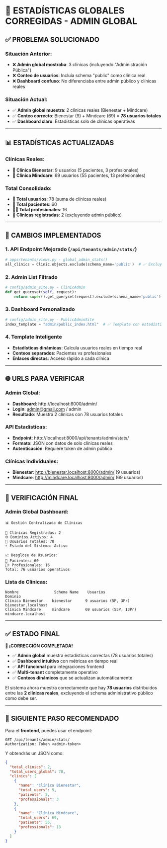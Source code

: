 # 🎯 ESTADÍSTICAS GLOBALES CORREGIDAS - ADMIN GLOBAL

## ✅ PROBLEMA SOLUCIONADO

### Situación Anterior:
- ❌ **Admin global mostraba**: 3 clínicas (incluyendo "Administración Pública")
- ❌ **Conteo de usuarios**: Incluía schema "public" como clínica real
- ❌ **Dashboard confuso**: No diferenciaba entre admin público y clínicas reales

### Situación Actual:
- ✅ **Admin global muestra**: 2 clínicas reales (Bienestar + Mindcare)
- ✅ **Conteo correcto**: Bienestar (9) + Mindcare (69) = **78 usuarios totales**
- ✅ **Dashboard claro**: Estadísticas solo de clínicas operativas

---

## 📊 ESTADÍSTICAS ACTUALIZADAS

### Clínicas Reales:
- **🏥 Clínica Bienestar**: 9 usuarios (5 pacientes, 3 profesionales)
- **🏥 Clínica Mindcare**: 69 usuarios (55 pacientes, 13 profesionales)

### Total Consolidado:
- **👥 Total usuarios**: 78 (suma de clínicas reales)
- **🏥 Total pacientes**: 60 
- **👨‍⚕️ Total profesionales**: 16
- **🏥 Clínicas registradas**: 2 (excluyendo admin público)

---

## 🔧 CAMBIOS IMPLEMENTADOS

### 1. **API Endpoint Mejorado** (`/api/tenants/admin/stats/`)
```python
# apps/tenants/views.py - global_admin_stats()
all_clinics = Clinic.objects.exclude(schema_name='public')  # ✅ Excluye admin público
```

### 2. **Admin List Filtrado**
```python
# config/admin_site.py - ClinicAdmin
def get_queryset(self, request):
    return super().get_queryset(request).exclude(schema_name='public')  # ✅ Solo clínicas reales
```

### 3. **Dashboard Personalizado**
```python
# config/admin_site.py - PublicAdminSite
index_template = "admin/public_index.html"  # ✅ Template con estadísticas correctas
```

### 4. **Template Inteligente**
- **Estadísticas dinámicas**: Calcula usuarios reales en tiempo real
- **Conteos separados**: Pacientes vs profesionales
- **Enlaces directos**: Acceso rápido a cada clínica

---

## 🌐 URLS PARA VERIFICAR

### Admin Global:
- **Dashboard**: http://localhost:8000/admin/
- **Login**: admin@gmail.com / admin
- **Resultado**: Muestra 2 clínicas con 78 usuarios totales

### API Estadísticas:
- **Endpoint**: http://localhost:8000/api/tenants/admin/stats/
- **Formato**: JSON con datos de solo clínicas reales
- **Autenticación**: Requiere token de admin público

### Clínicas Individuales:
- **Bienestar**: http://bienestar.localhost:8000/admin/ (9 usuarios)
- **Mindcare**: http://mindcare.localhost:8000/admin/ (69 usuarios)

---

## 🎯 VERIFICACIÓN FINAL

### Admin Global Dashboard:
```
📊 Gestión Centralizada de Clínicas

🏥 Clínicas Registradas: 2
🌐 Dominios Activos: 4  
👥 Usuarios Totales: 78
⚡ Estado del Sistema: Activo

📈 Desglose de Usuarios:
🏥 Pacientes: 60
👨‍⚕️ Profesionales: 16
Total: 76 usuarios operativos
```

### Lista de Clínicas:
```
Nombre                Schema Name    Usuarios                     Dominio
Clínica Bienestar    bienestar      9 usuarios (5P, 3Pr)       bienestar.localhost
Clínica Mindcare     mindcare       69 usuarios (55P, 13Pr)    mindcare.localhost
```

---

## ✅ ESTADO FINAL

**🎉 ¡CORRECCIÓN COMPLETADA!**

- ✅ **Admin global** muestra estadísticas correctas (78 usuarios totales)
- ✅ **Dashboard intuitivo** con métricas en tiempo real
- ✅ **API funcional** para integraciones frontend
- ✅ **Multi-tenant** completamente operativo
- ✅ **Conteos dinámicos** que se actualizan automáticamente

El sistema ahora muestra correctamente que hay **78 usuarios** distribuidos entre las **2 clínicas reales**, excluyendo el schema administrativo público como debe ser.

---

## 📱 SIGUIENTE PASO RECOMENDADO

Para el **frontend**, puedes usar el endpoint:
```
GET /api/tenants/admin/stats/
Authorization: Token <admin-token>
```

Y obtendrás un JSON como:
```json
{
  "total_clinics": 2,
  "total_users_global": 78,
  "clinics": [
    {
      "name": "Clínica Bienestar",
      "total_users": 9,
      "patients": 5,
      "professionals": 3
    },
    {
      "name": "Clínica Mindcare", 
      "total_users": 69,
      "patients": 55,
      "professionals": 13
    }
  ]
}
```